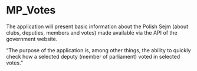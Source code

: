 # MP_Votes

The application will present basic information about the Polish Sejm (about clubs, deputies, members and votes) made available via the API of the government website.

“The purpose of the application is, among other things, the ability to quickly check how a selected deputy (member of parliament) voted in selected votes.”